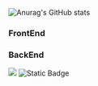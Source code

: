 ![Anurag's GitHub stats](https://github-readme-stats.vercel.app/api?username=ChangWook&show_icons=true&theme=ambient_gradient)


<h3>FrontEnd</h3>

<h3>BackEnd</h3>
<img src="https://img.shields.io/badge/SpringBoot-6DB33F.svg?style=for-the-badge&logo=springboot&logoColor=6DB33F"/>
<img alt="Static Badge" src="https://img.shields.io/badge/spring?logo=springboot&logoColor=%236DB33F&color=%236DB33F">
